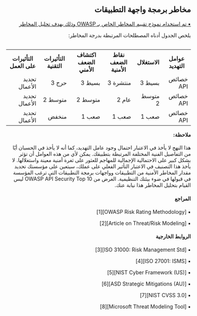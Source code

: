 <h2 dir='rtl' align='right'>مخاطر برمجة واجهة التطبيقات</h2> 

[<p dir='rtl' align='right'>▪️ تم استخدام نموذج تقييم المخاطر الخاص بـ OWASP وذلك بهدف تحليل المخاطر  </p> ](0x03-introduction.md) </p>  

<p dir='rtl' align='right'>يلخص الجدول أدناه المصطلحات المرتبطة بدرجة المخاطر: </p>   

<table dir='rtl' align="right">  
  <tr>
    <th>عوامل التهديد </th>
    <th> الاستغلال </th>
    <th> نقاط الضعف الأمنية  </th>
    <th> اكتشاف الضعف الأمني </th>
    <th> التأثيرات التقنية </th>
    <th> التأثيرات على العمل </th>
  </tr> 
  <tr>    
    <td> خصائص API  </td> 
    <td> بسيط  3 </td> 
    <td> منتشرة 3 </td> 
    <td> بسيط  3 </td> 
    <td> حرج  3 </td> 
    <td> تحديد الأعمال </td>
  </tr>  
  <tr>
    <td> خصائص API </td> 
    <td> متوسط  2 </td> 
    <td> عام  2 </td> 
    <td> متوسط  2 </td> 
    <td> متوسط  2  </td> 
    <td> تحديد الأعمال </td> 
  </tr>  
  <tr>
    <td> خصائص API </td> 
    <td> صعب  1 </td> 
    <td> صعب  1 </td> 
    <td> صعب  1 </td> 
    <td> منخفض </td> 
    <td> تحديد الأعمال </td> 
   </tr>
</table>  
<br/>
<br/>
<br/>
<br/>
<br/>
<br/>

<h4 dir='rtl' align='right'>ملاحظة:</h4>

<p dir='rtl' align='right'> هذا النهج لا يأخذ في الاعتبار احتمال وجود عامل التهديد، كما أنه لا يأخذ في الحسبان أيًا من التفاصيل الفنية المختلفة المرتبطة بتطبيقك. يمكن لأي من هذه العوامل أن تؤثر بشكل كبير على الاحتمالية الإجمالية للمهاجم للعثور على ثغرة أمنية معينة واستغلالها. لا يأخذ هذا التصنيف في الاعتبار التأثير الفعلي على عملك، سيتعين على مؤسستك تحديد مقدار المخاطر الأمنية من التطبيقات وواجهات برمجة التطبيقات التي ترغب المؤسسة في قبولها في ضوء بيئتك التنظيمية. الغرض من OWASP API Security Top 10 ليس القيام بتحليل المخاطر هذا نيابة عنك.


<h4 dir='rtl' align='right'>المراجع</h4>

<p dir='rtl' align='right'>▪️ [OWASP Risk Rating Methodology][1]
<p dir='rtl' align='right'>▪️ [Article on Threat/Risk Modeling][2]

<h4 dir='rtl' align='right'>الروابط الخارجية</h4>

<p dir='rtl' align='right'>▪️ [ISO 31000: Risk Management Std][3]
<p dir='rtl' align='right'>▪️ [ISO 27001: ISMS][4]
<p dir='rtl' align='right'>▪️ [NIST Cyber Framework (US)][5]
<p dir='rtl' align='right'>▪️ [ASD Strategic Mitigations (AU)][6]
<p dir='rtl' align='right'>▪️ [NIST CVSS 3.0][7]
<p dir='rtl' align='right'>▪️ [Microsoft Threat Modeling Tool][8]

[1]: https://www.owasp.org/index.php/OWASP_Risk_Rating_Methodology
[2]: https://www.owasp.org/index.php/Threat_Risk_Modeling
[3]: https://www.iso.org/iso-31000-risk-management.html
[4]: https://www.iso.org/isoiec-27001-information-security.html
[5]: https://www.nist.gov/cyberframework
[6]: https://www.asd.gov.au/infosec/mitigationstrategies.htm
[7]: https://nvd.nist.gov/vuln-metrics/cvss/v3-calculator
[8]: https://www.microsoft.com/en-us/download/details.aspx?id=49168

